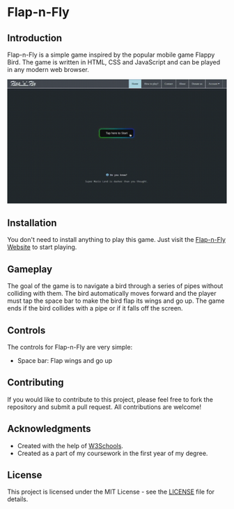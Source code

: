 # Flap-n-Fly

## Introduction

Flap-n-Fly is a simple game inspired by the popular mobile game Flappy Bird. The game is written in HTML, CSS and JavaScript and can be played in any modern web browser.

<a href="https://flapnfly.netlify.app/"><img src="assets/images/ss.gif"></a>

## Installation

You don't need to install anything to play this game. Just visit the [Flap-n-Fly Website](https://flapnfly.netlify.app/) to start playing.

## Gameplay

The goal of the game is to navigate a bird through a series of pipes without colliding with them. The bird automatically moves forward and the player must tap the space bar to make the bird flap its wings and go up. The game ends if the bird collides with a pipe or if it falls off the screen.

## Controls

The controls for Flap-n-Fly are very simple:

- Space bar: Flap wings and go up

## Contributing

If you would like to contribute to this project, please feel free to fork the repository and submit a pull request. All contributions are welcome!

## Acknowledgments

- Created with the help of [W3Schools](https://w3schools.com/).
- Created as a part of my coursework in the first year of my degree.

## License

This project is licensed under the MIT License - see the [LICENSE](LICENSE) file for details.
